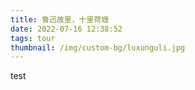```yaml
---
title: 鲁迅故里，十里荷塘
date: 2022-07-16 12:38:52
tags: tour
thumbnail: /img/custom-bg/luxunguli.jpg
---
```


test